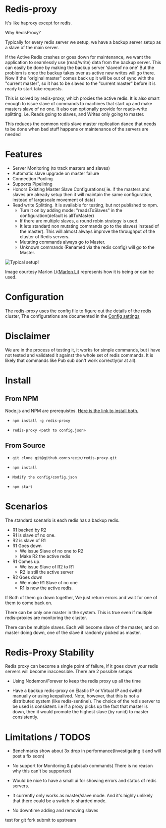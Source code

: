 Redis-proxy
=============

It's like haproxy except for redis. 


Why RedisProxy?

Typically for every redis server we setup, we have a backup server setup as a slave of the main server.

If the Active Redis crashes or goes down for maintenance, we want the application to seamlessly use (read/write) data from the backup server. This can easily be done by making the backup server 'slaveof no one'
But the problem is once the backup takes over as active new writes will go there. Now if the "original master" comes back up it will be out of sync with the "current master", so it has to be slaved to the "current master" before it is ready to start take requests.

This is solved by redis-proxy, which proxies the active redis. 
It is also smart enough to issue slave of commands to machines that start up and make masters slave of no one. It also can optionally provide for reads-write splitting. i.e. Reads going to slaves, and Writes only going to master.

This reduces the common redis slave master replication dance that needs to be done when bad stuff happens or maintenance of the servers are needed

Features
============

* Server Monitoring (to track masters and slaves)
* Automatic slave upgrade on master failure
* Connection Pooling
* Supports Pipelining
* Honors Existing Master Slave Configurations( ie. if the  masters and slaves are already setup then it will maintain the same configuration, instead of largescale movement of data)
* Read write Splitting. It is available for testing, but not published to npm.
   * Turn it on by adding mode: "readsToSlaves" in the configuration(default is allToMaster)
   * If there are multiple slaves, a round robin strategy is used.
   * It lets standard non mutating commands go to the slaves( instead of the master). This will almost always improve the throughput of the cluster of Redis servers.
   * Mutating commands always go to Master.
   * Unknown commands (Renamed via the redis config) will go to the Master.


![Typical setup!](http://github.com/sreeix/redis-proxy/raw/master/docs/Typical_Setup.jpg)

Image courtesy  Marlon Li([Marlon Li](https://github.com/atrun)) represents how it is being or can be used.


Configuration
==============

The redis-proxy uses the config file to figure out the details of the redis cluster, The configurations are documented in the [Config settings](https://github.com/sreeix/redis-proxy/blob/master/config/configuration.md)

Disclaimer
=============

We are in the process of testing it, it works for simple commands, but i have not tested and validated it against the whole set of redis commands. It is likely that commands like Pub sub don't work correctly(or at all).

Install
=========

From NPM 
---------
Node.js and NPM are prerequistes. [Here is the link to install both.](https://github.com/joyent/node/wiki/Installation)


* `npm install -g redis-proxy`

* `redis-proxy <path to config.json>`


From Source
-------------

* `git clone git@github.com:sreeix/redis-proxy.git`

* `npm install`

* `Modify the config/config.json`

* `npm start`
 
Scenarios
============

The standard scenario is each redis has a backup redis.

* R1 backed by R2
* R1 is slave of no one.
* R2 is slave of R1
* R1 Goes down
  * We issue Slave of no one to R2
  * Make R2 the active redis
* R1 Comes up.
  * We issue Slave of R2 to R1
  * R2 is still the active server
* R2  Goes down
  * We make R1 Slave of no one
  * R1 is now  the active redis.


If Both of them go down together, We just return errors and wait for one of them to come back on.

There can be only one master in the system. This is true even if multiple redis-proxies are monitoring the cluster.

There can be multiple slaves. Each will become slave of the master, and on master doing down, one of the slave it randomly picked as master.


Redis-Proxy Stability
==================

Redis proxy can become a single point of failure, If it goes down your redis servers will become inaccessible. There are 2 possible setups

*  Using Nodemon/Forever to keep the redis proxy up all the time

*  Have a backup redis-proxy on Elastic IP or Virtual IP and switch manually or using keepalived. 
    Note, however, that this is not a distributed system (like redis-sentinel). The choice of the redis server to be used is consistent. i.e if a proxy picks up the fact that master is down, then it would promote the highest slave (by runid) to master consistently.


Limitations / TODOS
===================

* Benchmarks show  about 3x drop in performance(Investigating it and will post a fix soon)

* No support for Monitoring & pub/sub commands( There is no reason why this can't be supported)

* Would be nice to have a small ui for showing errors and status of redis servers.

* It currently only works as master/slave mode. And it's highly unlikely that there could be a switch to sharded mode.

* No downtime adding and removing slaves

test for git fork submit to upstream

